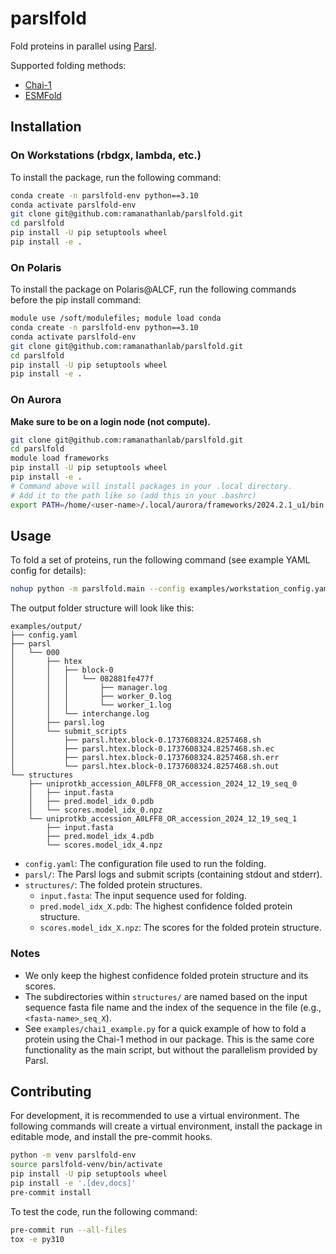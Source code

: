 # parslfold
Fold proteins in parallel using [Parsl](https://parsl-project.org/).

Supported folding methods:
- [Chai-1](https://github.com/chaidiscovery/chai-lab)
- [ESMFold](https://huggingface.co/facebook/esmfold_v1)

## Installation

### On Workstations (rbdgx, lambda, etc.)

To install the package, run the following command:
```bash
conda create -n parslfold-env python==3.10
conda activate parslfold-env
git clone git@github.com:ramanathanlab/parslfold.git
cd parslfold
pip install -U pip setuptools wheel
pip install -e .
```

### On Polaris

To install the package on Polaris@ALCF, run the following commands before the pip install command:
```bash
module use /soft/modulefiles; module load conda
conda create -n parslfold-env python==3.10
conda activate parslfold-env
git clone git@github.com:ramanathanlab/parslfold.git
cd parslfold
pip install -U pip setuptools wheel
pip install -e .
```

### On Aurora
**Make sure to be on a login node (not compute).**

```bash
git clone git@github.com:ramanathanlab/parslfold.git
cd parslfold
module load frameworks
pip install -U pip setuptools wheel
pip install -e .
# Command above will install packages in your .local directory.
# Add it to the path like so (add this in your .bashrc)
export PATH=/home/<user-name>/.local/aurora/frameworks/2024.2.1_u1/bin:$PATH
```

## Usage

To fold a set of proteins, run the following command (see example YAML config for details):
```bash
nohup python -m parslfold.main --config examples/workstation_config.yaml &> nohup.log &
```

The output folder structure will look like this:
```
examples/output/
├── config.yaml
├── parsl
│   └── 000
│       ├── htex
│       │   ├── block-0
│       │   │   └── 082881fe477f
│       │   │       ├── manager.log
│       │   │       ├── worker_0.log
│       │   │       └── worker_1.log
│       │   └── interchange.log
│       ├── parsl.log
│       └── submit_scripts
│           ├── parsl.htex.block-0.1737608324.8257468.sh
│           ├── parsl.htex.block-0.1737608324.8257468.sh.ec
│           ├── parsl.htex.block-0.1737608324.8257468.sh.err
│           └── parsl.htex.block-0.1737608324.8257468.sh.out
└── structures
    ├── uniprotkb_accession_A0LFF8_OR_accession_2024_12_19_seq_0
    │   ├── input.fasta
    │   ├── pred.model_idx_0.pdb
    │   └── scores.model_idx_0.npz
    └── uniprotkb_accession_A0LFF8_OR_accession_2024_12_19_seq_1
        ├── input.fasta
        ├── pred.model_idx_4.pdb
        └── scores.model_idx_4.npz
```

- `config.yaml`: The configuration file used to run the folding.
- `parsl/`: The Parsl logs and submit scripts (containing stdout and stderr).
- `structures/`: The folded protein structures.
    - `input.fasta`: The input sequence used for folding.
    - `pred.model_idx_X.pdb`: The highest confidence folded protein structure.
    - `scores.model_idx_X.npz`: The scores for the folded protein structure.

### Notes
- We only keep the highest confidence folded protein structure and its scores.
- The subdirectories within `structures/` are named based on the input sequence fasta file name and the index of the sequence in the file (e.g., `<fasta-name>_seq_X`).
- See `examples/chai1_example.py` for a quick example of how to fold a protein using the Chai-1 method in our package. This is the same core functionality as the main script, but without the parallelism provided by Parsl.


## Contributing

For development, it is recommended to use a virtual environment. The following
commands will create a virtual environment, install the package in editable
mode, and install the pre-commit hooks.
```bash
python -m venv parslfold-env
source parslfold-venv/bin/activate
pip install -U pip setuptools wheel
pip install -e '.[dev,docs]'
pre-commit install
```
To test the code, run the following command:
```bash
pre-commit run --all-files
tox -e py310
```
